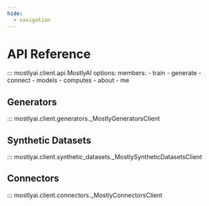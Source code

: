 ```yaml
---
hide:
  - navigation
---
```


# API Reference

::: mostlyai.client.api.MostlyAI
    options:
      members:
        - train
        - generate
        - connect
        - models
        - computes
        - about
        - me

## Generators

::: mostlyai.client.generators._MostlyGeneratorsClient

## Synthetic Datasets

::: mostlyai.client.synthetic_datasets._MostlySyntheticDatasetsClient

## Connectors

::: mostlyai.client.connectors._MostlyConnectorsClient

